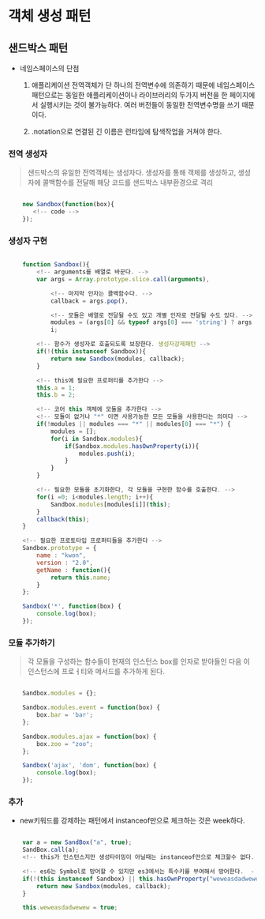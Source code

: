 # 객체 생성 패턴


## 샌드박스 패턴

* 네임스페이스의 단점
    1. 애플리케이션 전역객체가 단 하나의 전역변수에 의존하기 때문에 네임스페이스 패턴으로는 동일한 애플리케이션이나 라이브러리의 두가지 버전을 한 페이지에서 실행시키는 것이 불가능하다. 여러 버전들이 동일한 전역변수명을 쓰기 때문이다.

    2. .notation으로 연결된 긴 이름은 런타임에 탐색작업을 거쳐야 한다.


### 전역 생성자
> 샌드박스의 유일한 전역객체는 생성자다. 생성자를 통해 객체를 생성하고, 생성자에 콜백함수를 전달해 해당 코드를 샌드박스 내부환경으로 격리

``` javascript

    new Sandbox(function(box){
       <!-- code -->
    });

```

### 생성자 구현

``` javascript

    function Sandbox(){
        <!-- arguments를 배열로 바꾼다. -->
        var args = Array.prototype.slice.call(arguments),

            <!-- 마지막 인자는 콜백함수다. -->
            callback = args.pop(),

            <!-- 모듈은 배열로 전달될 수도 있고 개별 인자로 전달될 수도 있다. -->
            modules = (args[0] && typeof args[0] === 'string') ? args : args[0],
            i;

        <!-- 함수가 생성자로 호출되도록 보장한다. 생성자강제패턴 -->
        if(!(this instanceof Sandbox)){
            return new Sandbox(modules, callback);
        }

        <!-- this에 필요한 프로퍼티를 추가한다 -->
        this.a = 1;
        this.b = 2;

        <!-- 코어 this 객체에 모듈을 추가한다 -->
        <!-- 모듈이 없거나 "*" 이면 사용가능한 모든 모듈을 사용한다는 의미다 -->
        if(!modules || modules === "*" || modules[0] === "*") {
            modules = [];
            for(i in Sandbox.modules){
                if(Sandbox.modules.hasOwnProperty(i)){
                    modules.push(i);
                }
            }
        }

        <!-- 필요한 모듈을 초기화한다, 각 모듈을 구현한 함수를 호출한다. -->
        for(i =0; i<modules.length; i++){
            Sandbox.modules[modules[i]](this);
        }
        callback(this);
    }

    <!-- 필요한 프로토타입 프로퍼티들을 추가한다 -->
    Sandbox.prototype = {
        name : "kwon",
        version : "2.0",
        getName : function(){
            return this.name;
        }
    };

    Sandbox('*', function(box) {
        console.log(box);
    });

```

### 모듈 추가하기
> 각 모듈을 구성하는 함수들이 현재의 인스턴스 box를 인자로 받아들인 다음 이 인스턴스에 프로ㅓ티와 메서드를 추가하게 된다.

``` javascript

    Sandbox.modules = {};

    Sandbox.modules.event = function(box) {
        box.bar = 'bar';
    };

    Sandbox.modules.ajax = function(box) {
        box.zoo = "zoo";
    };

    Sandbox('ajax', 'dom', function(box) {
        console.log(box);
    });

```

### 추가
* new키워드를 강제하는 패턴에서 instanceof만으로 체크하는 것은 week하다.

```javascript

    var a = new SandBox("a", true);
    SandBox.call(a);
    <!-- this가 인스턴스지만 생성타이밍이 아닐때는 instanceof만으로 체크할수 없다. -->

    <!-- es6는 Symbol로 방어할 수 있지만 es3에서는 특수키를 부여해서 방어한다.  - by hika -->
    if(!(this instanceof Sandbox) || this.hasOwnProperty("weweasdadwewew")){
        return new Sandbox(modules, callback);
    }

    this.weweasdadwewew = true;

```
